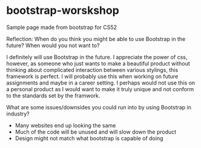 # bootstrap-worskshop
Sample page made from bootstrap for CS52

Reflection:
 When do you think you might be able to use Bootstrap in the future? When would you not want to?
 
 I definitely will use Bootstrap in the future. I appreciate the power of css, however, as someone who just wants to make a beautiful product without thinking about complicated interaction between various stylings, this framework is perfect. I will probably use this when working on future assignments and maybe in a career setting. I perhaps would not use this on a personal product as I would want to make it truly unique and not conform to the standards set by the framwork. 
 
 What are some issues/downsides you could run into by using Bootstrap in industry?
 - Many websites end up looking the same
 - Much of the code will be unused and will slow down the product
 - Design might not match what bootstrap is capable of doing


